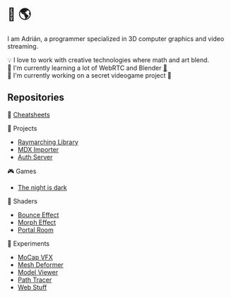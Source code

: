 # :wave: :earth_americas:

I am Adrián, a programmer specialized in 3D computer graphics and video streaming.

💡 I love to work with creative technologies where math and art blend.<br>
🌱 I'm currently learning a lot of WebRTC and Blender [:doughnut:](https://github.com/adcimon/blender-donut#blender-donut)<br>
🚧 I'm currently working on a secret videogame project :speak_no_evil:<br>

## Repositories

:pushpin: [Cheatsheets](https://adcimon.github.io/cheatsheets/)

:hammer: Projects
* [Raymarching Library](https://github.com/adcimon/com.adcimon.raymarching)
* [MDX Importer](https://github.com/adcimon/com.adcimon.mdx-importer)
* [Auth Server](https://github.com/adcimon/auth-server)

:video_game: Games
* [The night is dark](https://adcimon.github.io/the-night-is-dark/)

:art: Shaders
* [Bounce Effect](https://github.com/adcimon/vertex-shader-bounce-effect)
* [Morph Effect](https://github.com/adcimon/vertex-shader-morph-effect)
* [Portal Room](https://github.com/adcimon/stencil-buffer-portal-room)

:construction: Experiments
* [MoCap VFX](https://github.com/adcimon/unity-barracuda-mocap-vfx)
* [Mesh Deformer](https://github.com/adcimon/unity-job-system-mesh-deformer)
* [Model Viewer](https://adcimon.github.io/web-model-viewer/)
* [Path Tracer](https://github.com/adcimon/path-tracer)
* [Web Stuff](https://adcimon.github.io/web-stuff/)

<!-- [![Statistics](https://github-readme-stats.vercel.app/api?username=adcimon)](https://github.com/adcimon/) -->
<!-- [![Top Languages](https://github-readme-stats.vercel.app/api/top-langs/?username=adcimon&hide=html)](https://github.com/adcimon/) -->
